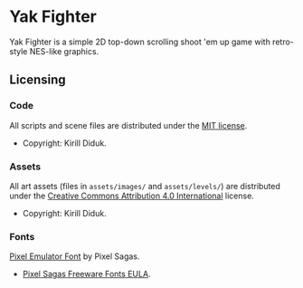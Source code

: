 # Yak Fighter

Yak Fighter is a simple 2D top-down scrolling shoot 'em up game with retro-style NES-like graphics.

## Licensing

### Code

All scripts and scene files are distributed under the [MIT license](LICENSE).

* Copyright: Kirill Diduk.

### Assets

All art assets (files in ``assets/images/`` and ``assets/levels/``) are distributed under the [Creative Commons Attribution 4.0 International](http://creativecommons.org/licenses/by/4.0/) license.

* Copyright: Kirill Diduk.

### Fonts

[Pixel Emulator Font](https://www.dafont.com/pixel-emulator.font) by Pixel Sagas.
* [Pixel Sagas Freeware Fonts EULA](assets/fonts/pixel-sagas-license.txt).
